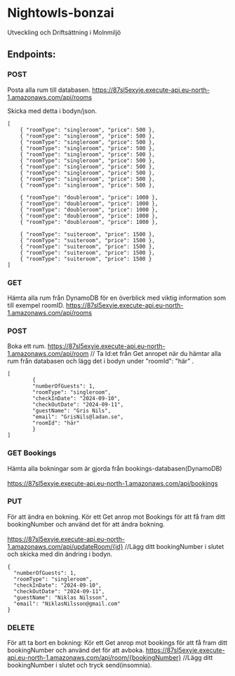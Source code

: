 # Nightowls-bonzai
Utveckling och Driftsättning i Molnmiljö


## Endpoints:


### POST
Posta alla rum till databasen.
https://87sl5exyie.execute-api.eu-north-1.amazonaws.com/api/rooms

Skicka med detta i bodyn/json.
```
[
    { "roomType": "singleroom", "price": 500 },
    { "roomType": "singleroom", "price": 500 },
    { "roomType": "singleroom", "price": 500 },
    { "roomType": "singleroom", "price": 500 },
    { "roomType": "singleroom", "price": 500 },
    { "roomType": "singleroom", "price": 500 },
    { "roomType": "singleroom", "price": 500 },
    { "roomType": "singleroom", "price": 500 },
    { "roomType": "singleroom", "price": 500 },
    { "roomType": "singleroom", "price": 500 },
    
    { "roomType": "doubleroom", "price": 1000 },
    { "roomType": "doubleroom", "price": 1000 },
    { "roomType": "doubleroom", "price": 1000 },
    { "roomType": "doubleroom", "price": 1000 },
    { "roomType": "doubleroom", "price": 1000 },

    { "roomType": "suiteroom", "price": 1500 },
    { "roomType": "suiteroom", "price": 1500 },
    { "roomType": "suiteroom", "price": 1500 },
    { "roomType": "suiteroom", "price": 1500 },
    { "roomType": "suiteroom", "price": 1500 }
]
```

### GET
Hämta alla rum från DynamoDB för en överblick med viktig information som till exempel roomID.
https://87sl5exyie.execute-api.eu-north-1.amazonaws.com/api/rooms

### POST
Boka ett rum.
https://87sl5exyie.execute-api.eu-north-1.amazonaws.com/api/room // Ta Id:et från Get anropet när du hämtar alla rum från databasen och lägg det i bodyn under "roomId": "här" .
```
[
		{
		"numberOfGuests": 1,
		"roomType": "singleroom",
		"checkInDate": "2024-09-10",
		"checkOutDate": "2024-09-11",
		"guestName": "Gris Nils",
		"email": "GrisNils@ladan.se",
		"roomId": "här"
		}
]
```

### GET Bookings
Hämta alla bokningar som är gjorda från bookings-databasen(DynamoDB)
<br>
<br>
https://87sl5exyie.execute-api.eu-north-1.amazonaws.com/api/bookings


### PUT
För att ändra en bokning. Kör ett Get anrop mot Bookings för att få fram ditt bookingNumber och använd det för att ändra bokning.
<br>
<br>
https://87sl5exyie.execute-api.eu-north-1.amazonaws.com/api/updateRoom/{id}  //Lägg ditt bookingNumber i slutet och skicka med din ändring i bodyn.

```
{
  "numberOfGuests": 1,
  "roomType": "singleroom",
  "checkInDate": "2024-09-10",
  "checkOutDate": "2024-09-11",
  "guestName": "Niklas Nilsson",
  "email": "NiklasNilsson@gmail.com"
}

```


### DELETE
För att ta bort en bokning: Kör ett Get anrop mot bookings för att få fram ditt bookingNumber och använd det för att avboka.
https://87sl5exyie.execute-api.eu-north-1.amazonaws.com/api/room/{bookingNumber}  //Lägg ditt bookingNumber i slutet och tryck send(insomnia).
